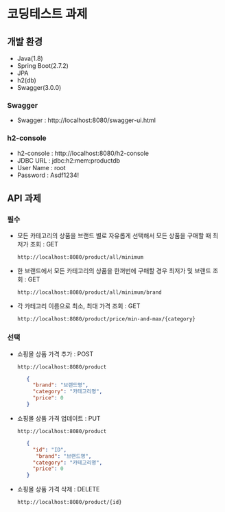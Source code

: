 # 코딩테스트 과제

## 개발 환경
* Java(1.8)
* Spring Boot(2.7.2)
* JPA
* h2(db)
* Swagger(3.0.0)

### Swagger
* Swagger : http://localhost:8080/swagger-ui.html

### h2-console
* h2-console : http://localhost:8080/h2-console
* JDBC URL : jdbc:h2:mem:productdb
* User Name : root
* Password : Asdf1234!

## API 과제
### 필수
- 모든 카테고리의 상품을 브랜드 별로 자유롭게 선택해서 모든 상품을 구매할 때 최저가 조회 : GET
   ```HTTP
   http://localhost:8080/product/all/minimum
   ```
- 한 브랜드에서 모든 카테고리의 상품을 한꺼번에 구매할 경우 최저가 및 브랜드 조회 : GET
   ```HTTP
   http://localhost:8080/product/all/minimum/brand
   ```
- 각 카테고리 이름으로 최소, 최대 가격 조회  : GET
   ```HTTP
   http://localhost:8080/product/price/min-and-max/{category}
   ```


### 선택
- 쇼핑몰 상품 가격 추가 : POST
   ```HTTP
   http://localhost:8080/product
   ```
    ```json
       {
         "brand": "브랜드명",
         "category": "카테고리명",
         "price": 0
       }
    ```

- 쇼핑몰 상품 가격 업데이트 : PUT
   ```HTTP
   http://localhost:8080/product
   ```
    ```json
       {
         "id": "ID",
		  "brand": "브랜드명",
         "category": "카테고리명",
         "price": 0
       }
    ```
	
- 쇼핑몰 상품 가격 삭제 : DELETE
   ```HTTP
   http://localhost:8080/product/{id}
   ```
   
    
